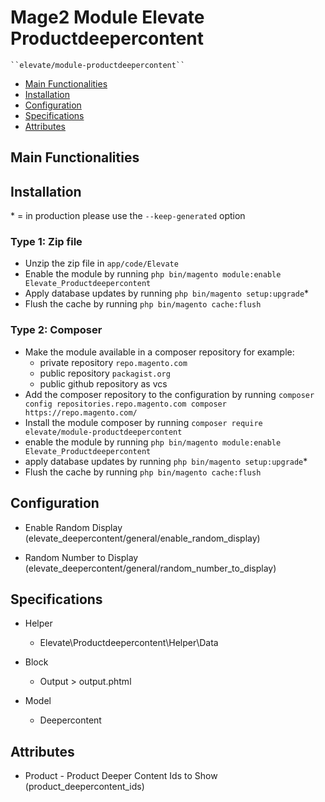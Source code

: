 # Mage2 Module Elevate Productdeepercontent

    ``elevate/module-productdeepercontent``

 - [Main Functionalities](#markdown-header-main-functionalities)
 - [Installation](#markdown-header-installation)
 - [Configuration](#markdown-header-configuration)
 - [Specifications](#markdown-header-specifications)
 - [Attributes](#markdown-header-attributes)


## Main Functionalities


## Installation
\* = in production please use the `--keep-generated` option

### Type 1: Zip file

 - Unzip the zip file in `app/code/Elevate`
 - Enable the module by running `php bin/magento module:enable Elevate_Productdeepercontent`
 - Apply database updates by running `php bin/magento setup:upgrade`\*
 - Flush the cache by running `php bin/magento cache:flush`

### Type 2: Composer

 - Make the module available in a composer repository for example:
    - private repository `repo.magento.com`
    - public repository `packagist.org`
    - public github repository as vcs
 - Add the composer repository to the configuration by running `composer config repositories.repo.magento.com composer https://repo.magento.com/`
 - Install the module composer by running `composer require elevate/module-productdeepercontent`
 - enable the module by running `php bin/magento module:enable Elevate_Productdeepercontent`
 - apply database updates by running `php bin/magento setup:upgrade`\*
 - Flush the cache by running `php bin/magento cache:flush`


## Configuration

 - Enable Random Display (elevate_deepercontent/general/enable_random_display)

 - Random Number to Display (elevate_deepercontent/general/random_number_to_display)


## Specifications

 - Helper
	- Elevate\Productdeepercontent\Helper\Data

 - Block
	- Output > output.phtml

 - Model
	- Deepercontent


## Attributes

 - Product - Product Deeper Content Ids to Show (product_deepercontent_ids)


